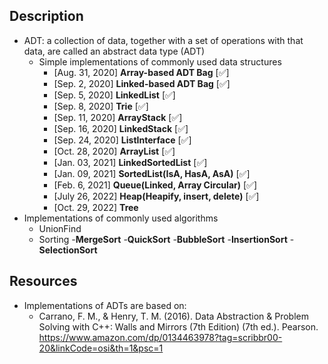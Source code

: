## Description 
- ADT: a collection of data, together with a set of operations with that data, are called an abstract data type (ADT)
	- Simple implementations of commonly used data structures 
  	   - [Aug. 31, 2020] **Array-based ADT Bag**  [:white_check_mark:]
  	   - [Sep. 2,  2020] **Linked-based ADT Bag** [:white_check_mark:]
  	   - [Sep. 5,  2020] **LinkedList**           [:white_check_mark:]	
        - [Sep. 8,  2020] **Trie**		     [:white_check_mark:]    
       - [Sep. 11, 2020] **ArrayStack**	       [:white_check_mark:]    
       - [Sep. 16, 2020] **LinkedStack**      [:white_check_mark:]
       - [Sep. 24, 2020] **ListInterface**    [:white_check_mark:]
       - [Oct. 28, 2020] **ArrayList**        [:white_check_mark:]
       - [Jan. 03, 2021] **LinkedSortedList**  [:white_check_mark:]
       - [Jan. 09, 2021] **SortedList(IsA, HasA, AsA)**  [:white_check_mark:]
       - [Feb. 6, 2021] **Queue(Linked, Array Circular)** [:white_check_mark:]
       - [July 26, 2022] **Heap(Heapify, insert, delete)** [:white_check_mark:]
       - [Oct. 29, 2022] **Tree** 
- Implementations of commonly used algorithms
	- UnionFind
	- Sorting -**MergeSort** -**QuickSort** -**BubbleSort** -**InsertionSort** -**SelectionSort**
		
## Resources
- Implementations of ADTs are based on:
  - Carrano, F. M., & Henry, T. M. (2016). Data Abstraction & Problem Solving with C++: Walls and Mirrors (7th Edition) (7th ed.). Pearson.          https://www.amazon.com/dp/0134463978?tag=scribbr00-20&linkCode=osi&th=1&psc=1
